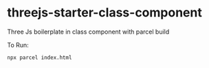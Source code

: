 # threejs-starter-class-component

Three Js boilerplate in class component with parcel build

To Run:

```
npx parcel index.html
```
